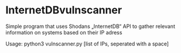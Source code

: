 # InternetDBvulnscanner
Simple program that uses Shodans „InternetDB“ API to gather relevant information on systems based on their IP adress

Usage: python3 vulnscanner.py [list of IPs, seperated with a space]
